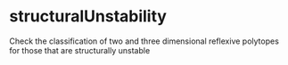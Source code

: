 # structuralUnstability
Check the classification of two and three dimensional reflexive polytopes for those that are structurally unstable
